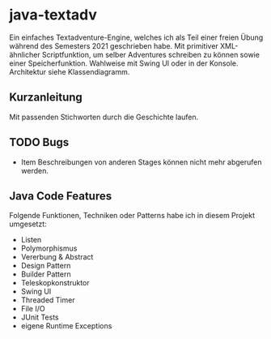 # java-textadv
Ein einfaches Textadventure-Engine, welches ich als Teil einer freien Übung während des Semesters 2021 geschrieben habe. Mit primitiver XML-ähnlicher Scriptfunktion, um selber Adventures schreiben zu können sowie einer Speicherfunktion. Wahlweise mit Swing UI oder in der Konsole. Architektur siehe Klassendiagramm.


Kurzanleitung
-------------
Mit passenden Stichworten durch die Geschichte laufen.

TODO Bugs
-------------
<ul>
  	<li>Item Beschreibungen von anderen Stages können nicht mehr abgerufen werden.</li>
</ul>

Java Code Features
-------------
Folgende Funktionen, Techniken oder Patterns habe ich in diesem Projekt umgesetzt:
<ul>
 	 <li>Listen</li>
 	 <li>Polymorphismus</li>
 	 <li>Vererbung & Abstract</li>
 	 <li>Design Pattern</li>
 	 <li>Builder Pattern</li>
 	 <li>Teleskopkonstruktor</li>
 	 <li>Swing UI</li>
 	 <li>Threaded Timer</li>
	 <li>File I/O</li>
 	 <li>JUnit Tests</li>
 	 <li>eigene Runtime Exceptions</li>
</ul>